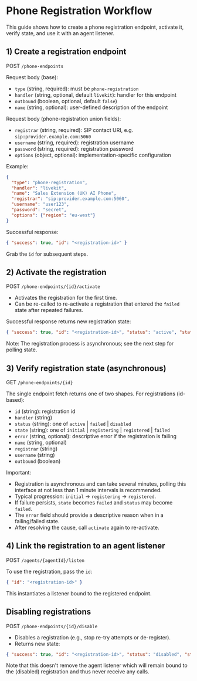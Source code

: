 # Phone Registration Workflow

This guide shows how to create a phone registration endpoint, activate it, verify state, and use it with an agent listener.

## 1) Create a registration endpoint

POST `/phone-endpoints`

Request body (base):
- `type` (string, required): must be `phone-registration`
- `handler` (string, optional, default `livekit`): handler for this endpoint
- `outbound` (boolean, optional, default `false`)
- `name` (string, optional): user-defined description of the endpoint

Request body (phone-registration union fields):
- `registrar` (string, required): SIP contact URI, e.g. `sip:provider.example.com:5060`
- `username` (string, required): registration username
- `password` (string, required): registration password
- `options` (object, optional): implementation-specific configuration

Example:
```json
{
  "type": "phone-registration",
  "handler": "livekit",
  "name": "Sales Extension (UK) AI Phone",
  "registrar": "sip:provider.example.com:5060",
  "username": "user123",
  "password": "secret",
  "options": {"region": "eu-west"}
}
```

Successful response:
```json
{ "success": true, "id": "<registration-id>" }
```
Grab the `id` for subsequent steps.

## 2) Activate the registration

POST `/phone-endpoints/{id}/activate`

- Activates the registration for the first time.
- Can be re-called to re-activate a registration that entered the `failed` state after repeated failures.

Successful response returns new registration state:
```json
{ "success": true, "id": "<registration-id>", "status": "active", "state": "initial" }
```

Note: The registration process is asynchronous; see the next step for polling state.

## 3) Verify registration state (asynchronous)

GET `/phone-endpoints/{id}`

The single endpoint fetch returns one of two shapes. For registrations (id-based):
- `id` (string): registration id
- `handler` (string)
- `status` (string): one of `active` | `failed` | `disabled`
- `state` (string): one of `initial` | `registering` | `registered` | `failed`
- `error` (string, optional): descriptive error if the registration is failing
- `name` (string, optional)
- `registrar` (string)
- `username` (string)
- `outbound` (boolean)

Important:
- Registration is asynchronous and can take several minutes, polling this interface at not less than 1 minute intervals is recommended.
- Typical progression: `initial` → `registering` → `registered`.
- If failure persists, `state` becomes `failed` and `status` may become `failed`.
- The `error` field should provide a descriptive reason when in a failing/failed state.
- After resolving the cause, call `activate` again to re-activate.

## 4) Link the registration to an agent listener

POST `/agents/{agentId}/listen`

To use the registration, pass the `id`:
```json
{ "id": "<registration-id>" }
```
This instantiates a listener bound to the registered endpoint.

## Disabling registrations

POST `/phone-endpoints/{id}/disable`

- Disables a registration (e.g., stop re-try attempts or de-register).
- Returns new state:
```json
{ "success": true, "id": "<registration-id>", "status": "disabled", "state": "initial" }
```

Note that this doesn't remove the agent listener which will remain bound to the (disabled) registration and thus never receive any calls.

